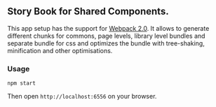 ## Story Book for Shared Components.

This app setup has the support for [Webpack 2.0](https://github.com/rajendrav5/webpack2.0). It allows to generate different chunks for commons, page levels, library level bundles and separate bundle for css and optimizes the bundle with tree-shaking, minification and other optimisations.

### Usage

```
npm start
```

Then open `http://localhost:6556` on your browser.

